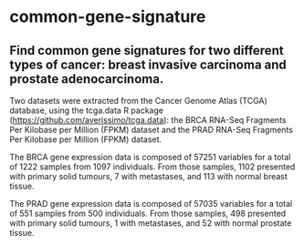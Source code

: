 # common-gene-signature

Find common gene signatures for two different types of cancer: breast invasive carcinoma and prostate adenocarcinoma.
---

Two datasets were extracted from the Cancer Genome Atlas (TCGA) database, using the tcga.data R package (https://github.com/averissimo/tcga.data): the BRCA RNA-Seq Fragments Per Kilobase per Million (FPKM) dataset and the PRAD RNA-Seq Fragments Per Kilobase per Million (FPKM) dataset.

The BRCA gene expression data is composed of 57251 variables for a total of 1222 samples from 1097 individuals. From those samples, 1102 presented with primary solid tumours, 7 with metastases, and 113 with normal breast tissue.

The PRAD gene expression data is composed of 57035 variables for a total of 551 samples from 500 individuals. From those samples, 498 presented with primary solid tumours, 1 with metastases, and 52 with normal prostate tissue.
